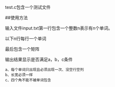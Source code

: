 test.c包含一个测试文件

##使用方法

输入文件input.txt第一行包含一个整数n表示有n个单词。

以下n行每行一个单词

最后包含一个矩阵

输出结果显示是否满足a，b，c条件

	a、每个单词只出现且必须出现一次、没空行空列
	b、长宽必须一样
	c、四个角不能不被单词包含

